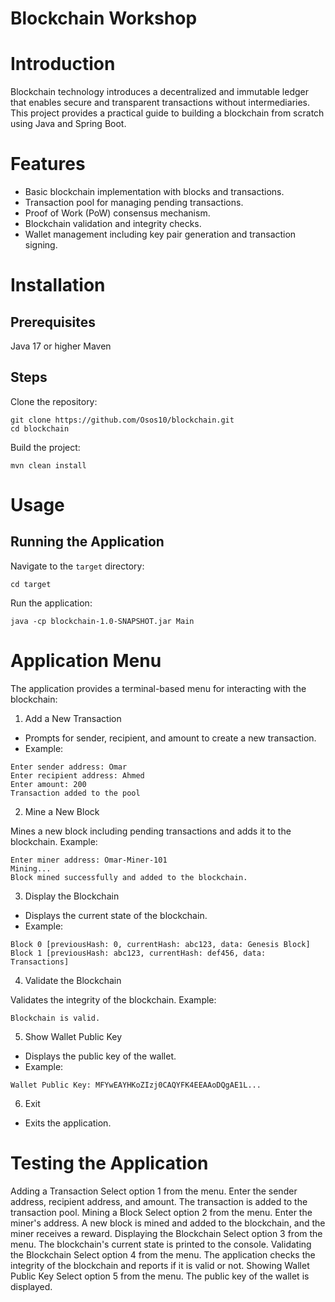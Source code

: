 # Blockchain Workshop
# Introduction
Blockchain technology introduces a decentralized and immutable ledger that enables secure and transparent transactions without intermediaries. This project provides a practical guide to building a blockchain from scratch using Java and Spring Boot.

# Features
* Basic blockchain implementation with blocks and transactions.
* Transaction pool for managing pending transactions.
* Proof of Work (PoW) consensus mechanism.
* Blockchain validation and integrity checks.
* Wallet management including key pair generation and transaction signing.
# Installation
## Prerequisites
Java 17 or higher
Maven
## Steps
Clone the repository:

```
git clone https://github.com/Osos10/blockchain.git
cd blockchain
```
Build the project:
```
mvn clean install
```
# Usage
## Running the Application
Navigate to the `target` directory:
```
cd target
```
Run the application:
```
java -cp blockchain-1.0-SNAPSHOT.jar Main
```
# Application Menu
The application provides a terminal-based menu for interacting with the blockchain:

1. Add a New Transaction

* Prompts for sender, recipient, and amount to create a new transaction.
* Example:
```
Enter sender address: Omar
Enter recipient address: Ahmed
Enter amount: 200
Transaction added to the pool
```
2. Mine a New Block

Mines a new block including pending transactions and adds it to the blockchain.
Example:
```
Enter miner address: Omar-Miner-101
Mining...
Block mined successfully and added to the blockchain.
```
3. Display the Blockchain

* Displays the current state of the blockchain.
* Example:
```
Block 0 [previousHash: 0, currentHash: abc123, data: Genesis Block]
Block 1 [previousHash: abc123, currentHash: def456, data: Transactions]
```
4. Validate the Blockchain

Validates the integrity of the blockchain.
Example:
```
Blockchain is valid.
```
5. Show Wallet Public Key

* Displays the public key of the wallet.
* Example:
```
Wallet Public Key: MFYwEAYHKoZIzj0CAQYFK4EEAAoDQgAE1L...
```
6. Exit

* Exits the application.
# Testing the Application
Adding a Transaction
Select option 1 from the menu.
Enter the sender address, recipient address, and amount.
The transaction is added to the transaction pool.
Mining a Block
Select option 2 from the menu.
Enter the miner's address.
A new block is mined and added to the blockchain, and the miner receives a reward.
Displaying the Blockchain
Select option 3 from the menu.
The blockchain's current state is printed to the console.
Validating the Blockchain
Select option 4 from the menu.
The application checks the integrity of the blockchain and reports if it is valid or not.
Showing Wallet Public Key
Select option 5 from the menu.
The public key of the wallet is displayed.
